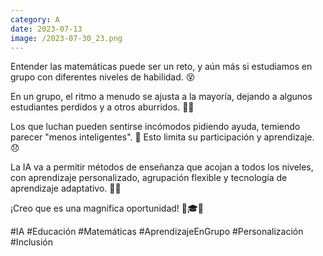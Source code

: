 ```yaml
--- 
category: A 
date: 2023-07-13 
image: /2023-07-30_23.png 
--- 
```


Entender las matemáticas puede ser un reto, y aún más si estudiamos en grupo con diferentes niveles de habilidad. 😵

En un grupo, el ritmo a menudo se ajusta a la mayoría, dejando a algunos estudiantes perdidos y a otros aburridos. 🐢🐇

Los que luchan pueden sentirse incómodos pidiendo ayuda, temiendo parecer "menos inteligentes". 🙊 Esto limita su participación y aprendizaje. 😞

La IA va a permitir métodos de enseñanza que acojan a todos los niveles, con aprendizaje personalizado, agrupación flexible y tecnología de aprendizaje adaptativo. 🌈💡

¡Creo que es una magnífica oportunidad! 🍎🎓💪

#IA #Educación #Matemáticas #AprendizajeEnGrupo #Personalización #Inclusión